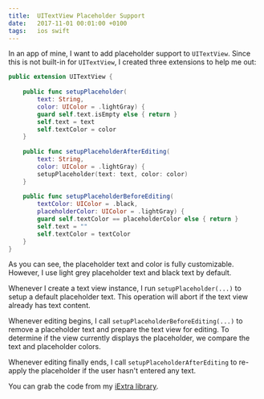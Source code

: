 ```yaml
---
title:  UITextView Placeholder Support
date:   2017-11-01 00:01:00 +0100
tags:	ios swift
---
```



In an app of mine, I want to add placeholder support to `UITextView`. Since this
is not built-in for `UITextView`, I created three extensions to help me out:

```swift
public extension UITextView {
    
    public func setupPlaceholder(
        text: String, 
        color: UIColor = .lightGray) {
        guard self.text.isEmpty else { return }
        self.text = text
        self.textColor = color
    }
    
    public func setupPlaceholderAfterEditing(
        text: String, 
        color: UIColor = .lightGray) {
        setupPlaceholder(text: text, color: color)
    }
    
    public func setupPlaceholderBeforeEditing(
        textColor: UIColor = .black, 
        placeholderColor: UIColor = .lightGray) {
        guard self.textColor == placeholderColor else { return }
        self.text = ""
        self.textColor = textColor
    }
}
```

As you can see, the placeholder text and color is fully customizable. However, I
use light grey placeholder text and black text by default.

Whenever I create a text view instance, I run `setupPlaceholder(...)` to setup a
default placeholder text. This operation will abort if the text view already has
text content.

Whenever editing begins, I call `setupPlaceholderBeforeEditing(...)` to remove a
placeholder text and prepare the text view for editing. To determine if the view
currently displays the placeholder, we compare the text and placeholder colors.

Whenever editing finally ends, I call `setupPlaceholderAfterEditing` to re-apply
the placeholder if the user hasn't entered any text.

You can grab the code from my [iExtra library](https://github.com/danielsaidi/iExtra).